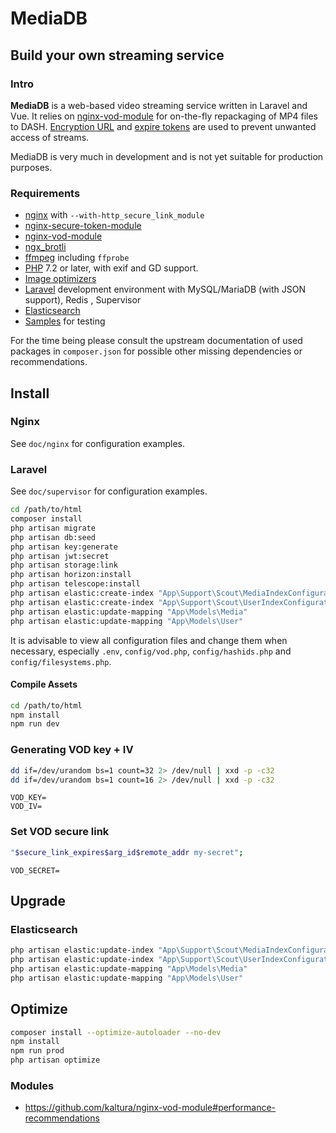 # MediaDB

## Build your own streaming service

### Intro

**MediaDB** is a web-based video streaming service written in Laravel and Vue.
It relies on [nginx-vod-module](https://github.com/kaltura/nginx-vod-module) for on-the-fly repackaging of MP4 files to DASH. [Encryption URL](https://github.com/kaltura/nginx-secure-token-module) and [expire tokens](https://nginx.org/en/docs/http/ngx_http_secure_link_module.html) are used to prevent unwanted access of streams.

MediaDB is very much in development and is not yet suitable for production purposes.

### Requirements

- [nginx](https://nginx.org) with `--with-http_secure_link_module`
- [nginx-secure-token-module](https://github.com/kaltura/nginx-secure-token-module)
- [nginx-vod-module](https://github.com/kaltura/nginx-vod-module)
- [ngx_brotli](https://github.com/google/ngx_brotli)
- [ffmpeg](https://www.ffmpeg.org/) including `ffprobe`
- [PHP](https://php.net/) 7.2 or later, with exif and GD support.
- [Image optimizers](https://docs.spatie.be/laravel-medialibrary/v7/converting-images/optimizing-converted-images/)
- [Laravel](https://laravel.com/docs/6.x) development environment with MySQL/MariaDB (with JSON support), Redis , Supervisor
- [Elasticsearch](https://www.elastic.co/products/elasticsearch)
- [Samples](https://gist.github.com/jsturgis/3b19447b304616f18657) for testing

For the time being please consult the upstream documentation of used packages in `composer.json` for possible other missing dependencies or recommendations.

## Install

### Nginx

See `doc/nginx` for configuration examples.

### Laravel

See `doc/supervisor` for configuration examples.

```bash
cd /path/to/html
composer install
php artisan migrate
php artisan db:seed
php artisan key:generate
php artisan jwt:secret
php artisan storage:link
php artisan horizon:install
php artisan telescope:install
php artisan elastic:create-index "App\Support\Scout\MediaIndexConfigurator"
php artisan elastic:create-index "App\Support\Scout\UserIndexConfigurator"
php artisan elastic:update-mapping "App\Models\Media"
php artisan elastic:update-mapping "App\Models\User"
```

It is advisable to view all configuration files and change them when necessary, especially `.env`, `config/vod.php`, `config/hashids.php` and `config/filesystems.php`.

#### Compile Assets

```bash
cd /path/to/html
npm install
npm run dev
```

### Generating VOD key + IV

```bash
dd if=/dev/urandom bs=1 count=32 2> /dev/null | xxd -p -c32
dd if=/dev/urandom bs=1 count=16 2> /dev/null | xxd -p -c32
```

```env
VOD_KEY=
VOD_IV=
```

### Set VOD secure link

```bash
"$secure_link_expires$arg_id$remote_addr my-secret";
```

```env
VOD_SECRET=
```

## Upgrade

### Elasticsearch

```bash
php artisan elastic:update-index "App\Support\Scout\MediaIndexConfigurator"
php artisan elastic:update-index "App\Support\Scout\UserIndexConfigurator"
php artisan elastic:update-mapping "App\Models\Media"
php artisan elastic:update-mapping "App\Models\User"
```

## Optimize

```bash
composer install --optimize-autoloader --no-dev
npm install
npm run prod
php artisan optimize
```

### Modules

- <https://github.com/kaltura/nginx-vod-module#performance-recommendations>
